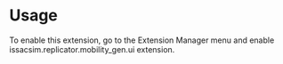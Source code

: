 # Usage

To enable this extension, go to the Extension Manager menu and enable issacsim.replicator.mobility_gen.ui extension.

